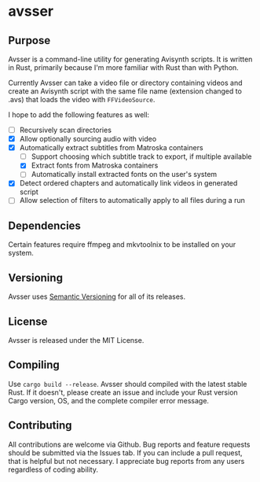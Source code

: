 # avsser

## Purpose
Avsser is a command-line utility for generating Avisynth scripts. It is written
in Rust, primarily because I'm more familiar with Rust than with Python.

Currently Avsser can take a video file or directory containing videos and create
an Avisynth script with the same file name (extension changed to .avs) that loads
the video with `FFVideoSource`.

I hope to add the following features as well:

- [ ] Recursively scan directories
- [x] Allow optionally sourcing audio with video
- [x] Automatically extract subtitles from Matroska containers
  - [ ] Support choosing which subtitle track to export, if multiple available
  - [x] Extract fonts from Matroska containers
  - [ ] Automatically install extracted fonts on the user's system
- [x] Detect ordered chapters and automatically link videos in generated script
- [ ] Allow selection of filters to automatically apply to all files during a run

## Dependencies

Certain features require ffmpeg and mkvtoolnix to be installed on your system.

## Versioning

Avsser uses [Semantic Versioning](http://semver.org/) for all of its releases.

## License

Avsser is released under the MIT License.

## Compiling

Use `cargo build --release`. Avsser should compiled with the latest stable Rust.
If it doesn't, please create an issue and include your Rust version Cargo version,
OS, and the complete compiler error message.

## Contributing

All contributions are welcome via Github. Bug reports and feature requests should
be submitted via the Issues tab. If you can include a pull request, that is helpful
but not necessary. I appreciate bug reports from any users regardless of coding
ability.
